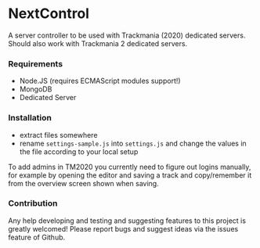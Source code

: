# NextControl
A server controller to be used with Trackmania (2020) dedicated servers. Should also work with Trackmania 2 dedicated servers.

### Requirements
- Node.JS (requires ECMAScript modules support!)
- MongoDB
- Dedicated Server

### Installation
- extract files somewhere
- rename `settings-sample.js` into `settings.js` and change the values in the file according to your local setup

To add admins in TM2020 you currently need to figure out logins manually, for example by opening the editor and saving a track and copy/remember it from the overview screen shown when saving.

### Contribution
Any help developing and testing and suggesting features to this project is greatly welcomed! Please report bugs and suggest ideas via the issues feature of Github.
